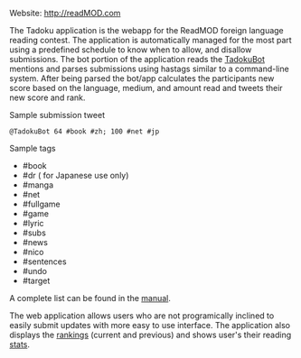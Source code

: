 Website: http://readMOD.com


The Tadoku application is the webapp for the ReadMOD foreign language reading contest. The application is automatically 
managed for the most part using a predefined schedule to know when to allow, and disallow submissions.
The bot portion of the application reads the [TadokuBot](http://twitter.com/TadokuBot) mentions and parses submissions using hastags similar 
to a command-line system. After being parsed the bot/app calculates the participants new score based on the language, 
medium, and amount read and tweets their new score and rank.

Sample submission tweet

    @TadokuBot 64 #book #zh; 100 #net #jp

Sample tags
  * #book
  * #dr ( for Japanese use only)
  * #manga
  * #net
  * #fullgame
  * #game
  * #lyric
  * #subs
  * #news
  * #nico
  * #sentences
  * #undo
  * #target

A complete list can be found in the [manual](http://readmod.wordpress.com/2011/09/21/a-very-%E5%A4%9A%E8%AA%AD-manual/).

The web application allows users who are not programically inclined to easily submit updates with more easy to use interface. 
The application also displays the [rankings](readMOD.com/rankings) (current and previous) and shows user's their reading [stats](http://readmod.com/rounds/201308/users/365).
